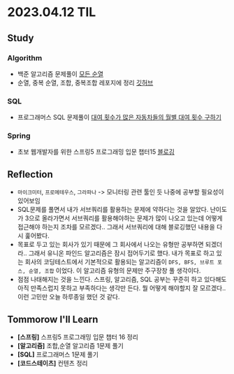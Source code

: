 # 2023.04.12 TIL

## Study
### Algorithm
- 백준 알고리즘 문제풀이 [모든 순열](https://www.acmicpc.net/problem/10974)
- 순열, 중복 순열, 조합, 중복조합 레포지에 정리 [깃허브](https://github.com/dayoungee/Algorithm-Theorem/tree/main/src/permutationCombination)
### SQL
- 프로그래머스 SQL 문제풀이 [대여 횟수가 많은 자동차들의 월별 대여 횟수 구하기](https://school.programmers.co.kr/learn/courses/30/lessons/151139)
### Spring
- 초보 웹개발자를 위한 스프링5 프로그래밍 입문 챕터15 [블로깅](https://memodayoungee.tistory.com/116)

## Reflection
- `마이크미터`, `프로메테우스`, `그라파나` -> 모니터링 관련 툴인 듯 나중에 공부할 필요성이 있어보임
- SQL문제를 풀면서 내가 서브쿼리를 활용하는 문제에 약하다는 것을 알았다. 난이도가 3으로 올라가면서 서브쿼리를 활용해야하는 문제가 많이 나오고 있는데 어떻게 접근해야 하는지 조차를 모르겠다.. 그래서 서브쿼리에 대해 블로깅했던 내용을 다시 훑어봤다.
- 목표로 두고 있는 회사가 있기 때문에 그 회사에서 나오는 유형만 공부하면 되겠더라.. 그래서 유니온 파인드 알고리즘은 잠시 접어두기로 했다. 내가 목표로 하고 있는 회사의 코딩테스트에서 기본적으로 활용되는 알고리즘이 `DFS, BFS, 브루트 포스, 순열, 조합` 이었다. 이 알고리즘 유형의 문제만 주구장창 풀 생각이다.
- 점점 나태해지는 것을 느낀다. 스프링, 알고리즘, SQL 공부는 꾸준히 하고 있다해도 아직 만족스럽지 못하고 부족하다는 생각만 든다. 뭘 어떻게 해야할지 잘 모르겠다.. 이런 고민만 오늘 하루종일 했던 것 같다.
## Tommorow I'll Learn
- **[스프링]** 스프링5 프로그래밍 입문 챕터 16 정리
- **[알고리즘]** 조합,순열 알고리즘 1문제 풀기
- **[SQL]** 프로그래머스 1문제 풀기
- **[코드스테이츠]** 컨텐츠 정리 

